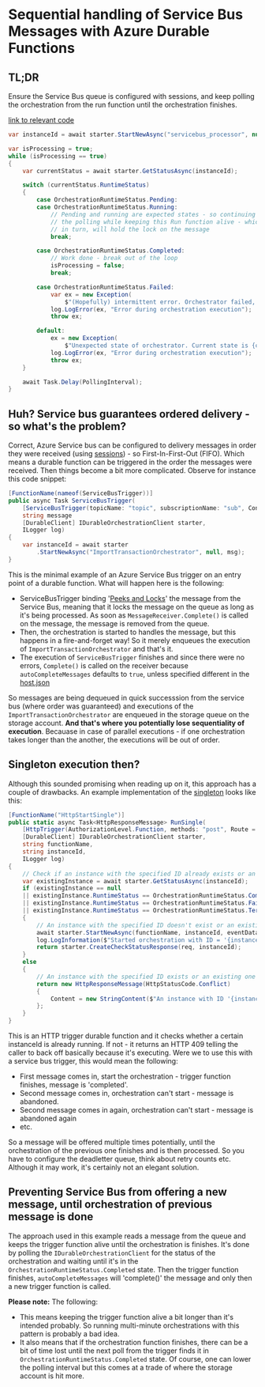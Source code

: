 # Sequential handling of Service Bus Messages with Azure Durable Functions

## TL;DR
Ensure the Service Bus queue is configured with sessions, and keep polling the orchestration from the run function until the orchestration finishes. 

[link to relevant code](https://github.com/jochenvw/azure-durable-functions-examples/blob/ffb6162b27b3c3de0223fe00206224e152446107/sequential-processing-of-servicebus/src/servicebus-processor-func/servicebus_processor.cs#L54-L96)

```C#
var instanceId = await starter.StartNewAsync("servicebus_processor", null, msg);

var isProcessing = true;
while (isProcessing == true)
{
    var currentStatus = await starter.GetStatusAsync(instanceId);

    switch (currentStatus.RuntimeStatus)
    {
        case OrchestrationRuntimeStatus.Pending:
        case OrchestrationRuntimeStatus.Running:
            // Pending and running are expected states - so continuing
            // the polling while keeping this Run function alive - which,
            // in turn, will hold the lock on the message
            break;

        case OrchestrationRuntimeStatus.Completed:
            // Work done - break out of the loop
            isProcessing = false;
            break;

        case OrchestrationRuntimeStatus.Failed:
            var ex = new Exception(
                $"(Hopefully) intermittent error. Orchestrator failed, message will become available on queue again for re-processing.");
            log.LogError(ex, "Error during orchestration execution");
            throw ex;

        default:
            ex = new Exception(
                $"Unexpected state of orchestrator. Current state is {currentStatus}, expected Pending or Running");
            log.LogError(ex, "Error during orchestration execution");
            throw ex;
    }

    await Task.Delay(PollingInterval);
}
```

## Huh? Service bus guarantees ordered delivery - so what's the problem?

Correct, Azure Service bus can be configured to delivery messages in order they were received (using [sessions](https://docs.microsoft.com/en-us/azure/service-bus-messaging/message-sessions)) - so First-In-First-Out (FIFO). Which means a durable function can be triggered in the order the messages were received. Then things become a bit more complicated. Observe for instance this code snippet:

```C#
[FunctionName(nameof(ServiceBusTrigger))]
public async Task ServiceBusTrigger(
    [ServiceBusTrigger(topicName: "topic", subscriptionName: "sub", Connection = "connection")],
    string message
    [DurableClient] IDurableOrchestrationClient starter,
    ILogger log)
{
    var instanceId = await starter
        .StartNewAsync("ImportTransactionOrchestrator", null, msg);
}
```
This is the minimal example of an Azure Service Bus trigger on an entry point of a durable function. What will happen here is the following:
- ServiceBusTrigger binding '[Peeks and Locks](https://docs.microsoft.com/en-us/azure/service-bus-messaging/message-transfers-locks-settlement#peeklock)' the message from the Service Bus, meaning that it locks the message on the queue as long as it's being processed. As soon as `MessageReceiver.Complete()` is called on the message, the message is removed from the queue.
- Then, the orchestration is started to handles the message, but this happens in a fire-and-forget way! So it merely enqueues the execution of `ImportTransactionOrchestrator` and that's it.
- The execution of `ServiceBusTrigger` finishes and since there were no errors, `Complete()` is called on the receiver because `autoCompleteMessages` defaults to `true`, unless specified different in the [host.json](https://docs.microsoft.com/en-us/azure/azure-functions/functions-bindings-service-bus#additional-settings-for-version-5x)

So messages are being dequeued in quick successsion from the service bus (where order was guaranteed) and executions of the `ImportTransactionOrchestrator` are enqueued in the storage queue on the storage account. **And that's where you potentially lose sequentiality of execution**. Becauase in case of parallel executions - if one orchestration takes longer than the another, the executions will be out of order.

## Singleton execution then?

Although this sounded promising when reading up on it, this approach has a couple of drawbacks. An example implementation of the [singleton](https://docs.microsoft.com/en-us/azure/azure-functions/durable/durable-functions-singletons?tabs=csharp) looks like this:

```C#
[FunctionName("HttpStartSingle")]
public static async Task<HttpResponseMessage> RunSingle(
    [HttpTrigger(AuthorizationLevel.Function, methods: "post", Route = "orchestrators/{functionName}/{instanceId}")] HttpRequestMessage req,
    [DurableClient] IDurableOrchestrationClient starter,
    string functionName,
    string instanceId,
    ILogger log)
{
    // Check if an instance with the specified ID already exists or an existing one stopped running(completed/failed/terminated).
    var existingInstance = await starter.GetStatusAsync(instanceId);
    if (existingInstance == null 
    || existingInstance.RuntimeStatus == OrchestrationRuntimeStatus.Completed 
    || existingInstance.RuntimeStatus == OrchestrationRuntimeStatus.Failed 
    || existingInstance.RuntimeStatus == OrchestrationRuntimeStatus.Terminated)
    {
        // An instance with the specified ID doesn't exist or an existing one stopped running, create one.
        await starter.StartNewAsync(functionName, instanceId, eventData);
        log.LogInformation($"Started orchestration with ID = '{instanceId}'.");
        return starter.CreateCheckStatusResponse(req, instanceId);
    }
    else
    {
        // An instance with the specified ID exists or an existing one still running, don't create one.
        return new HttpResponseMessage(HttpStatusCode.Conflict)
        {
            Content = new StringContent($"An instance with ID '{instanceId}' already exists."),
        };
    }
}
```
This is an HTTP trigger durable function and it checks whether a certain instanceId is already running. If not - it returns an HTTP 409 telling the caller to back off basically because it's executing. 
Were we to use this with a service bus trigger, this would mean the following:
- First message comes in, start the orchestration - trigger function finishes, message is 'completed'.
- Second message comes in, orchestration can't start - message is abandoned.
- Second message comes in again, orchestration can't start - message is abandoned again
- etc.

So a message will be offered multiple times potentially, until the orchestration of the previous one finishes and is then processed. So you have to configure the deadletter queue, think about retry counts etc. Although it may work, it's certainly not an elegant solution.

## Preventing Service Bus from offering a new message, until orchestration of previous message is done

The approach used in this example reads a message from the queue and keeps the trigger function alive until the orchestration is finishes. It's done by polling the `IDurableOrchestrationClient` for the status of the orchestration and waiting until it's in the `OrchestrationRuntimeStatus.Completed` state. Then the trigger function finishes, `autoCompleteMessages` will 'complete()' the message and only then a new trigger function is called.

**Please note:** The following:
- This means keeping the trigger function alive a bit longer than it's intended probably. So running multi-minute orchestrations with this pattern is probably a bad idea.
- It also means that if the orchestration function finishes, there can be a bit of time lost until the next poll from the trigger finds it in `OrchestrationRuntimeStatus.Completed` state. Of course, one can lower the polling interval but this comes at a trade of where the storage account is hit more.

